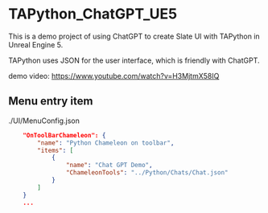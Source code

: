 # TAPython_ChatGPT_UE5

This is a demo project of using ChatGPT to create Slate UI with TAPython in Unreal Engine 5. 

TAPython uses JSON for the user interface, which is friendly with ChatGPT.

demo video: https://www.youtube.com/watch?v=H3MjtmX58IQ

## Menu entry item

./UI/MenuConfig.json

```json
    "OnToolBarChameleon": {
        "name": "Python Chameleon on toolbar",
        "items": [
            {
                "name": "Chat GPT Demo",
                "ChameleonTools": "../Python/Chats/Chat.json"
            }
        ]
    }
    ...
```

